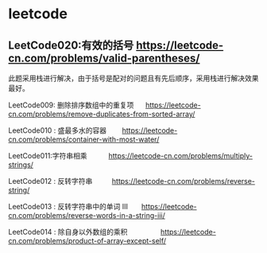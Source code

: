 # leetcode
## LeetCode020:有效的括号      https://leetcode-cn.com/problems/valid-parentheses/
此题采用栈进行解决，由于括号是配对的问题且有先后顺序，采用栈进行解决效果最好。

LeetCode009: 删除排序数组中的重复项      https://leetcode-cn.com/problems/remove-duplicates-from-sorted-array/

LeetCode010 : 盛最多水的容器        https://leetcode-cn.com/problems/container-with-most-water/

LeetCode011:字符串相乘           https://leetcode-cn.com/problems/multiply-strings/

LeetCode012 : 反转字符串          https://leetcode-cn.com/problems/reverse-string/

LeetCode013 : 反转字符串中的单词 III       https://leetcode-cn.com/problems/reverse-words-in-a-string-iii/

LeetCode014 : 除自身以外数组的乘积                 https://leetcode-cn.com/problems/product-of-array-except-self/
